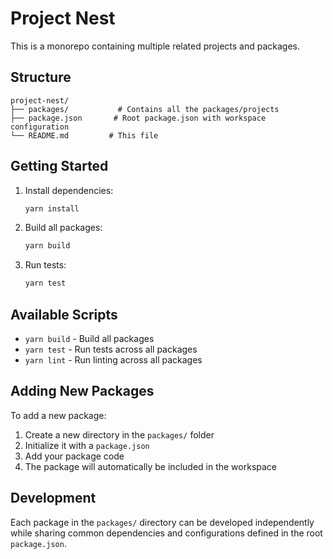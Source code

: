 # Project Nest

This is a monorepo containing multiple related projects and packages.

## Structure

```
project-nest/
├── packages/           # Contains all the packages/projects
├── package.json       # Root package.json with workspace configuration
└── README.md         # This file
```

## Getting Started

1. Install dependencies:
   ```bash
   yarn install
   ```

2. Build all packages:
   ```bash
   yarn build
   ```

3. Run tests:
   ```bash
   yarn test
   ```

## Available Scripts

- `yarn build` - Build all packages
- `yarn test` - Run tests across all packages
- `yarn lint` - Run linting across all packages

## Adding New Packages

To add a new package:

1. Create a new directory in the `packages/` folder
2. Initialize it with a `package.json`
3. Add your package code
4. The package will automatically be included in the workspace

## Development

Each package in the `packages/` directory can be developed independently while sharing common dependencies and configurations defined in the root `package.json`. 